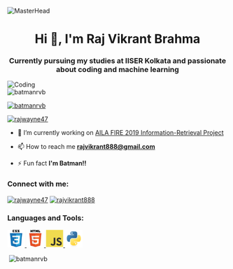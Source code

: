 ![MasterHead](https://cdn.wallpapersafari.com/0/92/Foj7bz.jpg)
<h1 align="center">Hi 👋, I'm Raj Vikrant Brahma</h1>
<h3 align="center">Currently pursuing my studies at IISER Kolkata and passionate about coding and machine learning</h3>
<img align="right" alt="Coding" width="700" src="https://www.mandatory.com/wp-content/uploads/sites/10/gallery/batsuits/batfleck4-0-0.gif">

<p align="left"> <img src="https://komarev.com/ghpvc/?username=batmanrvb&label=Profile%20views&color=0e75b6&style=flat" alt="batmanrvb" /> </p>

<p align="left"> <a href="https://github.com/ryo-ma/github-profile-trophy"><img src="https://github-profile-trophy.vercel.app/?username=batmanrvb" alt="batmanrvb" /></a> </p>

<p align="left"> <a href="https://twitter.com/rajwayne47" target="blank"><img src="https://img.shields.io/twitter/follow/rajwayne47?logo=twitter&style=for-the-badge" alt="rajwayne47" /></a> </p>

- 🔭 I’m currently working on [AILA FIRE 2019 Information-Retrieval Project](https://github.com/Batmanrvb/AILA-Info-Retrieval-Project)

- 📫 How to reach me **rajvikrant888@gmail.com**

- ⚡ Fun fact **I'm Batman!!**

<h3 align="left">Connect with me:</h3>
<p align="left">
<a href="https://twitter.com/rajwayne47" target="blank"><img align="center" src="https://raw.githubusercontent.com/rahuldkjain/github-profile-readme-generator/master/src/images/icons/Social/twitter.svg" alt="rajwayne47" height="30" width="40" /></a>
<a href="https://www.codechef.com/users/rajvikrant888" target="blank"><img align="center" src="https://cdn.jsdelivr.net/npm/simple-icons@3.1.0/icons/codechef.svg" alt="rajvikrant888" height="30" width="40" /></a>
</p>

<h3 align="left">Languages and Tools:</h3>
<p align="left"> <a href="https://www.w3schools.com/css/" target="_blank" rel="noreferrer"> <img src="https://raw.githubusercontent.com/devicons/devicon/master/icons/css3/css3-original-wordmark.svg" alt="css3" width="40" height="40"/> </a> <a href="https://www.w3.org/html/" target="_blank" rel="noreferrer"> <img src="https://raw.githubusercontent.com/devicons/devicon/master/icons/html5/html5-original-wordmark.svg" alt="html5" width="40" height="40"/> </a> <a href="https://developer.mozilla.org/en-US/docs/Web/JavaScript" target="_blank" rel="noreferrer"> <img src="https://raw.githubusercontent.com/devicons/devicon/master/icons/javascript/javascript-original.svg" alt="javascript" width="40" height="40"/> </a> <a href="https://www.python.org" target="_blank" rel="noreferrer"> <img src="https://raw.githubusercontent.com/devicons/devicon/master/icons/python/python-original.svg" alt="python" width="40" height="40"/> </a> </p>

<p>&nbsp;<img align="center" src="https://github-readme-stats.vercel.app/api?username=batmanrvb&show_icons=true&locale=en" alt="batmanrvb" /></p>
